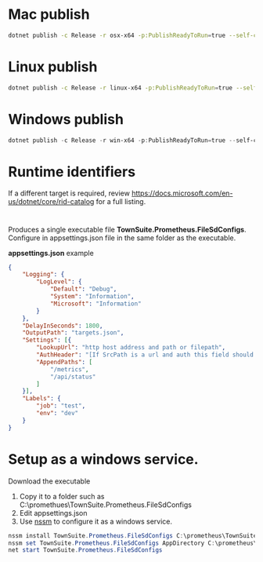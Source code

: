 

# Mac publish
```bash
dotnet publish -c Release -r osx-x64 -p:PublishReadyToRun=true --self-contained true -p:PublishSingleFile=true -p:EnableCompressionInSingleFile=true
```

# Linux publish
```bash
dotnet publish -c Release -r linux-x64 -p:PublishReadyToRun=true --self-contained true -p:PublishSingleFile=true -p:EnableCompressionInSingleFile=true
```

# Windows publish
```powershell
dotnet publish -c Release -r win-x64 -p:PublishReadyToRun=true --self-contained true -p:PublishSingleFile=true -p:EnableCompressionInSingleFile=true
```

# Runtime identifiers
If a different target is required, review https://docs.microsoft.com/en-us/dotnet/core/rid-catalog for a full listing.

# 

Produces a single executable file __TownSuite.Prometheus.FileSdConfigs__.   Configure in appsettings.json file in the same folder as the executable.

__appsettings.json__ example
```json
{
    "Logging": {
        "LogLevel": {
            "Default": "Debug",
            "System": "Information",
            "Microsoft": "Information"
        }
    },
    "DelayInSeconds": 1800,
    "OutputPath": "targets.json",
    "Settings": [{
        "LookupUrl": "http host address and path or filepath",
        "AuthHeader": "[If SrcPath is a url and auth this field should be set to basic auth or a bearer token]",
        "AppendPaths": [
            "/metrics",
            "/api/status"
        ]
    }],
    "Labels": {
        "job": "test",
        "env": "dev"
    }
}
```


# Setup as a windows service.

Download the executable


1. Copy it to a folder such as C:\promethues\TownSuite.Prometheus.FileSdConfigs 
2. Edit appsettings.json
3. Use [nssm](https://nssm.cc/) to configure it as a windows service.


```powershell
nssm install TownSuite.Prometheus.FileSdConfigs C:\prometheus\TownSuite.Prometheus.FileSdConfigs\TownSuite.Prometheus.FileSdConfigs.exe
nssm set TownSuite.Prometheus.FileSdConfigs AppDirectory C:\prometheus\TownSuite.Prometheus.FileSdConfigs
net start TownSuite.Prometheus.FileSdConfigs
```
